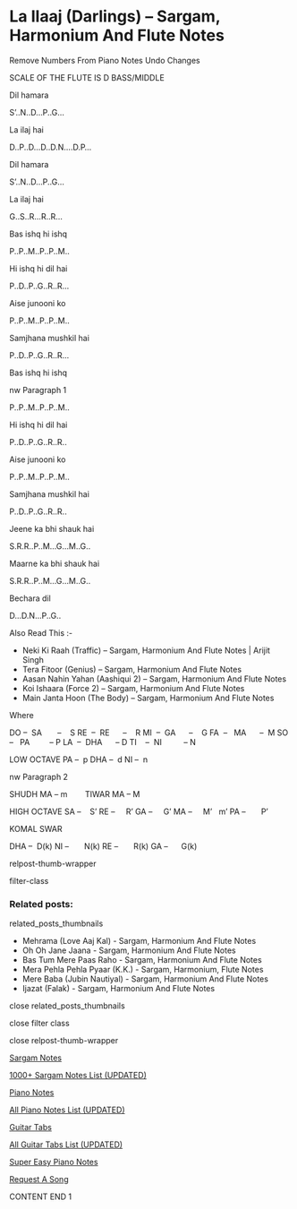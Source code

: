 
# La Ilaaj (Darlings) – Sargam, Harmonium And Flute Notes

Remove Numbers From Piano Notes
Undo Changes

SCALE OF THE FLUTE IS D BASS/MIDDLE

Dil hamara

S’..N..D…P..G…

La ilaj hai

D..P..D…D..D.N….D.P…

Dil hamara

S’..N..D…P..G…

La ilaj hai

G..S..R…R..R…

Bas ishq hi ishq

P..P..M..P..P..M..

Hi ishq hi dil hai

P..D..P..G..R..R…

Aise junooni ko

P..P..M..P..P..M..

Samjhana mushkil hai

P..D..P..G..R..R…

Bas ishq hi ishq

nw Paragraph 1

P..P..M..P..P..M..

Hi ishq hi dil hai

P..D..P..G..R..R..

Aise junooni ko

P..P..M..P..P..M..

Samjhana mushkil hai

P..D..P..G..R..R..

Jeene ka bhi shauk hai

S.R.R..P..M…G…M..G..

Maarne ka bhi shauk hai

S.R.R..P..M…G…M..G..

Bechara dil

D…D.N…P..G..

Also Read This :-

* Neki Ki Raah (Traffic) – Sargam, Harmonium And Flute Notes | Arijit Singh
* Tera Fitoor (Genius) – Sargam, Harmonium And Flute Notes
* Aasan Nahin Yahan (Aashiqui 2) – Sargam, Harmonium And Flute Notes
* Koi Ishaara (Force 2) – Sargam, Harmonium And Flute Notes
* Main Janta Hoon (The Body) – Sargam, Harmonium And Flute Notes

Where

DO –  SA       –    S
RE  –  RE      –    R
MI  –  GA      –    G
FA  –   MA      –  M
SO  –   PA         – P
LA  –  DHA      – D
TI    –  NI          – N

LOW OCTAVE
PA –  p
DHA –  d
NI –  n

nw Paragraph 2

SHUDH MA – m        TIWAR MA – M

HIGH OCTAVE
SA –    S’
RE –     R’
GA –     G’
MA –     M’   m’
PA –       P’

KOMAL SWAR

DHA –  D(k)
NI –       N(k)
RE –       R(k)
GA –      G(k)

relpost-thumb-wrapper

filter-class

### Related posts:

related_posts_thumbnails

* Mehrama (Love Aaj Kal) - Sargam, Harmonium And Flute Notes
* Oh Oh Jane Jaana - Sargam, Harmonium And Flute Notes
* Bas Tum Mere Paas Raho - Sargam, Harmonium And Flute Notes
* Mera Pehla Pehla Pyaar (K.K.) - Sargam, Harmonium, Flute Notes
* Mere Baba (Jubin Nautiyal) - Sargam, Harmonium And Flute Notes
* Ijazat (Falak) - Sargam, Harmonium And Flute Notes

close related_posts_thumbnails

close filter class

close relpost-thumb-wrapper

[Sargam Notes](https://www.notationsworld.com/sargam-notes.html)

[1000+ Sargam Notes List (UPDATED)](https://www.notationsworld.com/all-songs-list-sargam-notes.html)

[Piano Notes](https://www.notationsworld.com/piano-notes.html)

[All Piano Notes List (UPDATED)](https://www.notationsworld.com/all-songs-list-piano-notes.html)

[Guitar Tabs](https://www.notationsworld.com/guitar-tabs.html)

[All Guitar Tabs List (UPDATED)](https://www.notationsworld.com/all-songs-list-guitar-tabs.html)

[Super Easy Piano Notes](https://studywall.in/)

[Request A Song](https://www.notationsworld.com/request-a-song.html)

CONTENT END 1

